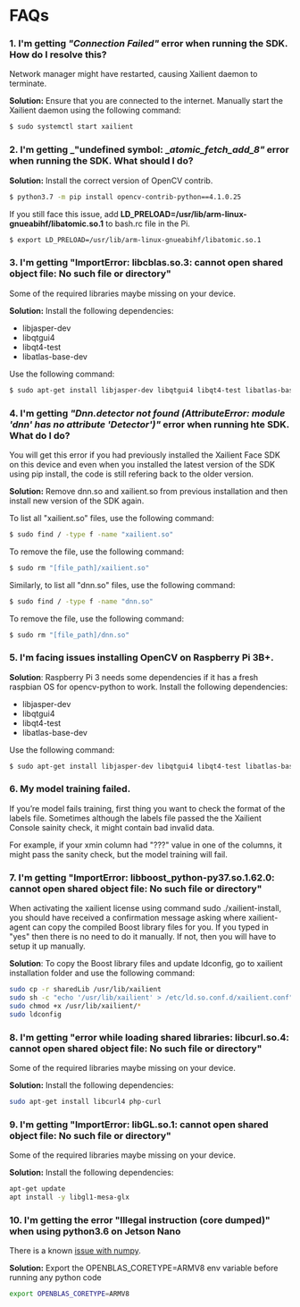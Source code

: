# FAQs

### 1. I'm getting _"Connection Failed"_ error when running the SDK. How do I resolve this?

Network manager might have restarted, causing Xailient daemon to terminate. 

__Solution:__ Ensure that you are connected to the internet. Manually start the Xailient daemon using the following command:

```bash
$ sudo systemctl start xailient
```

### 2. I'm getting _"undefined symbol: __atomic_fetch_add_8"_ error when running the SDK. What should I do?

__Solution:__ Install the correct version of OpenCV contrib.

```bash
$ python3.7 -m pip install opencv-contrib-python==4.1.0.25
```

If you still face this issue, add __LD_PRELOAD=/usr/lib/arm-linux-gnueabihf/libatomic.so.1__ to bash.rc file in the Pi.

```bash
$ export LD_PRELOAD=/usr/lib/arm-linux-gnueabihf/libatomic.so.1

```

### 3. I'm getting "ImportError: libcblas.so.3: cannot open shared object file: No such file or directory"

Some of the required libraries maybe missing on your device. 

__Solution:__ Install the following dependencies:

* libjasper-dev 
* libqtgui4 
* libqt4-test 
* libatlas-base-dev

Use the following command:

```bash
$ sudo apt-get install libjasper-dev libqtgui4 libqt4-test libatlas-base-dev
```

### 4. I'm getting _"Dnn.detector not found (AttributeError: module 'dnn' has no attribute 'Detector')"_ error when running hte SDK. What do I do?

You will get this error if you had previously installed the Xailient Face SDK on this device and even when you installed the latest version of the SDK using pip install, the code is still refering back to the older version.

__Solution:__ Remove dnn.so and xailient.so from previous installation and then install new version of the SDK again.

To list all "xailient.so" files, use the following command:

```bash
$ sudo find / -type f -name "xailient.so"
```

To remove the file, use the following command:

```bash
$ sudo rm "[file_path]/xailient.so"
```

Similarly, to list all "dnn.so" files, use the following command:
```bash
$ sudo find / -type f -name "dnn.so"
```

To remove the file, use the following command:

```bash
$ sudo rm "[file_path]/dnn.so"
```

### 5. I'm facing issues installing OpenCV on Raspberry Pi 3B+.

__Solution__: Raspberry Pi 3 needs some dependencies if it has a fresh raspbian OS for opencv-python to work. Install the following dependencies:

* libjasper-dev 
* libqtgui4 
* libqt4-test 
* libatlas-base-dev

Use the following command:

```bash
$ sudo apt-get install libjasper-dev libqtgui4 libqt4-test libatlas-base-dev
```

### 6. My model training failed.

If you’re model fails training, first thing you want to check the format of the labels file. Sometimes although the labels file passed the the Xailient Console sainity check, it might contain bad invalid data. 

For example, if your xmin column had "???" value in one of the columns, it might pass the sanity check, but the model training will fail.

### 7. I'm getting "ImportError: libboost_python-py37.so.1.62.0: cannot open shared object file: No such file or directory"

When activating the xailient license using command sudo ./xailient-install, you should have received a confirmation message asking where xailient-agent can copy the compiled Boost library files for you. If you typed in "yes" then there is no need to do it manually. 
If not, then you will have to setup it up manually.

__Solution__: To copy the Boost library files and update ldconfig, go to xailient installation folder and use the following command:

``` bash
sudo cp -r sharedLib /usr/lib/xailient
sudo sh -c "echo '/usr/lib/xailient' > /etc/ld.so.conf.d/xailient.conf"
sudo chmod +x /usr/lib/xailient/*
sudo ldconfig
```

### 8. I'm getting "error while loading shared libraries: libcurl.so.4: cannot open shared object file: No such file or directory"

Some of the required libraries maybe missing on your device. 

__Solution:__ Install the following dependencies:

``` bash
sudo apt-get install libcurl4 php-curl
```


### 9. I'm getting "ImportError: libGL.so.1: cannot open shared object file: No such file or directory"

Some of the required libraries maybe missing on your device. 

__Solution:__ Install the following dependencies:

``` bash
apt-get update
apt install -y libgl1-mesa-glx
```

### 10. I'm getting the error "Illegal instruction (core dumped)" when using python3.6 on Jetson Nano

 There is a known [issue with numpy](https://github.com/numpy/numpy/issues/18131).

 __Solution:__ Export the OPENBLAS_CORETYPE=ARMV8 env variable before running any python code

 ``` bash
 export OPENBLAS_CORETYPE=ARMV8
 ```
